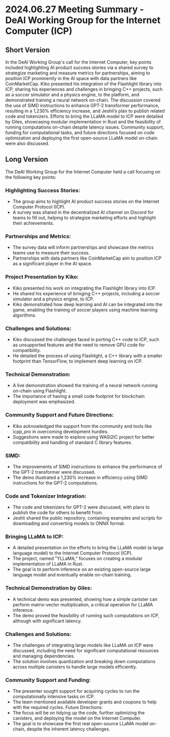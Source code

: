 # 2024.06.27 Meeting Summary - DeAI Working Group for the Internet Computer (ICP)

## Short Version
In the DeAI Working Group's call for the Internet Computer, key points included highlighting AI product success stories via a shared survey to strategize marketing and measure metrics for partnerships, aiming to position ICP prominently in the AI space with data partners like CoinMarketCap. Kiko presented his integration of the Flashlight library into ICP, sharing his experiences and challenges in bringing C++ projects, such as a soccer simulator and a physics engine, to the platform, and demonstrated training a neural network on-chain. The discussion covered the use of SIMD instructions to enhance GPT-2 transformer performance, resulting in a 1,230% efficiency increase, and Jeshli’s plan to publish related code and tokenizers. Efforts to bring the LLaMA model to ICP were detailed by Giles, showcasing modular implementation in Rust and the feasibility of running computations on-chain despite latency issues. Community support, funding for computational tasks, and future directions focused on code optimization and deploying the first open-source LLaMA model on-chain were also discussed.

## Long Version
The DeAI Working Group for the Internet Computer held a call focusing on the following key points:

### Highlighting Success Stories:
- The group aims to highlight AI product success stories on the Internet Computer Protocol (ICP).
- A survey was shared in the decentralized AI channel on Discord for teams to fill out, helping to strategize marketing efforts and highlight their achievements.

### Partnerships and Metrics:
- The survey data will inform partnerships and showcase the metrics teams use to measure their success.
- Partnerships with data partners like CoinMarketCap aim to position ICP as a significant player in the AI space.

### Project Presentation by Kiko:
- Kiko presented his work on integrating the Flashlight library into ICP.
- He shared his experience of bringing C++ projects, including a soccer simulator and a physics engine, to ICP.
- Kiko demonstrated how deep learning and AI can be integrated into the game, enabling the training of soccer players using machine learning algorithms.

### Challenges and Solutions:
- Kiko discussed the challenges faced in porting C++ code to ICP, such as unsupported features and the need to remove GPU code for compatibility.
- He detailed the process of using Flashlight, a C++ library with a smaller footprint than TensorFlow, to implement deep learning on ICP.

### Technical Demonstration:
- A live demonstration showed the training of a neural network running on-chain using Flashlight.
- The importance of having a small code footprint for blockchain deployment was emphasized.

### Community Support and Future Directions:
- Kiko acknowledged the support from the community and tools like icpp_pro in overcoming development hurdles.
- Suggestions were made to explore using WASI2IC project for better compatibility and handling of standard C library features.

### SIMD:
- The improvements of SIMD instructions to enhance the performance of the GPT-2 transformer were discussed.
- The demo illustrated a 1,230% increase in efficiency using SIMD instructions for the GPT-2 computations.

### Code and Tokenizer Integration:
- The code and tokenizers for GPT-2 were discussed, with plans to publish the code for others to benefit from.
- Jeshli shared the public repository, containing examples and scripts for downloading and converting models to ONNX format.

### Bringing LLaMA to ICP:
- A detailed presentation on the efforts to bring the LLaMA model (a large language model) to the Internet Computer Protocol (ICP).
- The project, named "YLLaMA," focuses on creating a modular implementation of LLaMA in Rust.
- The goal is to perform inference on an existing open-source large language model and eventually enable on-chain training.

### Technical Demonstration by Giles:
- A technical demo was presented, showing how a simple canister can perform matrix-vector multiplication, a critical operation for LLaMA inference.
- The demo proved the feasibility of running such computations on ICP, although with significant latency.

### Challenges and Solutions:
- The challenges of integrating large models like LLaMA on ICP were discussed, including the need for significant computational resources and managing dependencies.
- The solution involves quantization and breaking down computations across multiple canisters to handle large models efficiently.

### Community Support and Funding:
- The presenter sought support for acquiring cycles to run the computationally intensive tasks on ICP.
- The team mentioned available developer grants and coupons to help with the required cycles.
Future Directions:
- The focus will be on tidying up the code, further optimizing the canisters, and deploying the model on the Internet Computer.
- The goal is to showcase the first real open-source LLaMA model on-chain, despite the inherent latency challenges.



